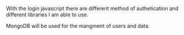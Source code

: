 With the login javascript there are different method of authetication and different libraries I am able to use.

MongoDB will be used for the mangment of users and data.
